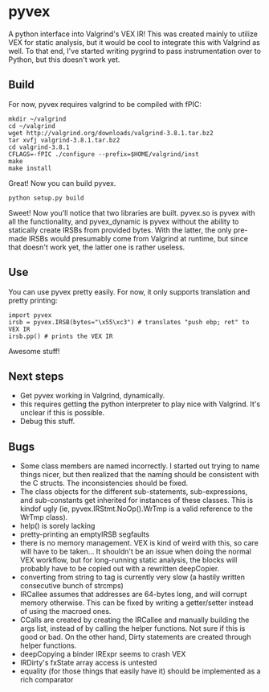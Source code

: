 # pyvex

A python interface into Valgrind's VEX IR! This was created mainly to utilize VEX for static analysis, but it would be cool to integrate this with Valgrind as well. To that end, I've started writing pygrind to pass instrumentation over to Python, but this doesn't work yet.

## Build

For now, pyvex requires valgrind to be compiled with fPIC:

	mkdir ~/valgrind
	cd ~/valgrind
	wget http://valgrind.org/downloads/valgrind-3.8.1.tar.bz2
	tar xvfj valgrind-3.8.1.tar.bz2
	cd valgrind-3.8.1
	CFLAGS=-fPIC ./configure --prefix=$HOME/valgrind/inst
	make
	make install

Great! Now you can build pyvex.

	python setup.py build

Sweet! Now you'll notice that two libraries are built. pyvex.so is pyvex with all the functionality, and pyvex\_dynamic is pyvex without the ability to statically create IRSBs from provided bytes. With the latter, the only pre-made IRSBs would presumably come from Valgrind at runtime, but since that doesn't work yet, the latter one is rather useless.

## Use

You can use pyvex pretty easily. For now, it only supports translation and pretty printing:

	import pyvex
	irsb = pyvex.IRSB(bytes="\x55\xc3") # translates "push ebp; ret" to VEX IR
	irsb.pp() # prints the VEX IR

Awesome stuff!

## Next steps

- Get pyvex working in Valgrind, dynamically.
 - this requires getting the python interpreter to play nice with Valgrind. It's unclear if this is possible.
- Debug this stuff.

## Bugs

- Some class members are named incorrectly. I started out trying to name things nicer, but then realized that the naming should be consistent with the C structs. The inconsistencies should be fixed.
- The class objects for the different sub-statements, sub-expressions, and sub-constants get inherited for instances of these classes. This is kindof ugly (ie, pyvex.IRStmt.NoOp().WrTmp is a valid reference to the WrTmp class).
- help() is sorely lacking
- pretty-printing an emptyIRSB segfaults
- there is no memory management. VEX is kind of weird with this, so care will have to be taken... It shouldn't be an issue when doing the normal VEX workflow, but for long-running static analysis, the blocks will probably have to be copied out with a rewritten deepCopier.
- converting from string to tag is currently very slow (a hastily written consecutive bunch of strcmps)
- IRCallee assumes that addresses are 64-bytes long, and will corrupt memory otherwise. This can be fixed by writing a getter/setter instead of using the macroed ones.
- CCalls are created by creating the IRCallee and manually building the args list, instead of by calling the helper functions. Not sure if this is good or bad. On the other hand, Dirty statements are created through helper functions.
- deepCopying a binder IRExpr seems to crash VEX
- IRDirty's fxState array access is untested
- equality (for those things that easily have it) should be implemented as a rich comparator
